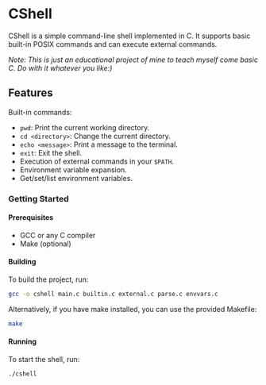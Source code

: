 # CShell
CShell is a simple command-line shell implemented in C. It supports basic built-in POSIX commands and can execute external commands. 

_Note: This is just an educational project of mine to teach myself come basic C. Do with it whatever you like:)_

## Features
Built-in commands:
* `pwd`: Print the current working directory.
* `cd <directory>`: Change the current directory.
* `echo <message>`: Print a message to the terminal.
* `exit`: Exit the shell.
* Execution of external commands in your `$PATH`.
* Environment variable expansion.
* Get/set/list environment variables.

### Getting Started

#### Prerequisites
* GCC or any C compiler
* Make (optional)

#### Building
To build the project, run:

```sh
gcc -o cshell main.c builtin.c external.c parse.c envvars.c
```

Alternatively, if you have make installed, you can use the provided Makefile:

```sh
make
```

#### Running
To start the shell, run:

```sh
./cshell
```

